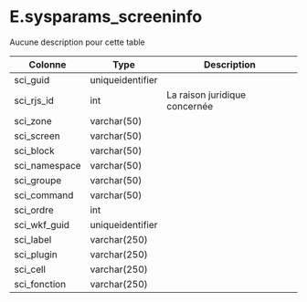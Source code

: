 # E.sysparams_screeninfo

Aucune description pour cette table

Colonne|Type|Description
---|---|---
sci_guid|uniqueidentifier|
sci_rjs_id|int|La raison juridique concernée 
sci_zone|varchar(50)|
sci_screen|varchar(50)|
sci_block|varchar(50)|
sci_namespace|varchar(50)|
sci_groupe|varchar(50)|
sci_command|varchar(50)|
sci_ordre|int|
sci_wkf_guid|uniqueidentifier|
sci_label|varchar(250)|
sci_plugin|varchar(250)|
sci_cell|varchar(250)|
sci_fonction|varchar(250)|
